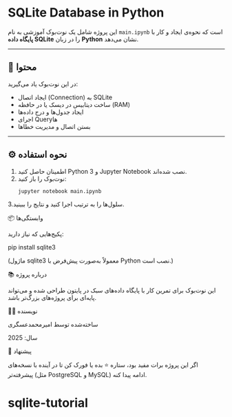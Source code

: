 # SQLite Database in Python

این پروژه شامل یک نوت‌بوک آموزشی به نام `main.ipynb` است که نحوه‌ی ایجاد و کار با **پایگاه داده SQLite** را در زبان **Python** نشان می‌دهد.

---

## 📘 محتوا
در این نوت‌بوک یاد می‌گیرید:
- ایجاد اتصال (Connection) به SQLite
- ساخت دیتابیس در دیسک یا در حافظه (RAM)
- ایجاد جدول‌ها و درج داده‌ها
- اجرای Queryها
- بستن اتصال و مدیریت خطاها

---

## ⚙️ نحوه استفاده
1. اطمینان حاصل کنید Python 3 و Jupyter Notebook نصب شده‌اند.
2. نوت‌بوک را باز کنید:
   ```bash
   jupyter notebook main.ipynb
3.سلول‌ها را به ترتیب اجرا کنید و نتایج را ببینید.

📦 وابستگی‌ها

پکیج‌هایی که نیاز دارید:

pip install sqlite3


(ماژول sqlite3 معمولاً به‌صورت پیش‌فرض با Python نصب است.)

📚 درباره پروژه

این نوت‌بوک برای تمرین کار با پایگاه داده‌های سبک در پایتون طراحی شده و می‌تواند پایه‌ای برای پروژه‌های بزرگ‌تر باشد.

🧑‍💻 نویسنده

ساخته‌شده توسط امیرمحمدعسگری

سال: 2025

🌟 پیشنهاد

اگر این پروژه برات مفید بود، ستاره ⭐️ بده یا فورک کن تا در آینده با نسخه‌های پیشرفته‌تر (مثل PostgreSQL و MySQL) ادامه پیدا کنه.


# sqlite-tutorial
